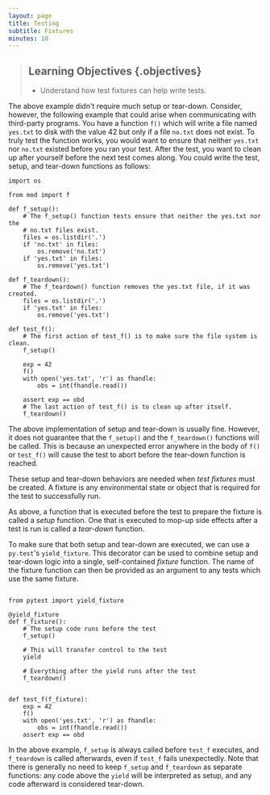 ```yaml
---
layout: page
title: Testing
subtitle: Fixtures
minutes: 10
---
```

> ## Learning Objectives {.objectives}
>
> -   Understand how test fixtures can help write tests.

The above example didn't require much setup or tear-down. Consider, however, the
following example that could arise when communicating with third-party programs.
You have a function `f()` which will write a file named `yes.txt` to disk with
the value 42 but only if a file `no.txt` does not exist. To truly test the
function works, you would want to ensure that neither `yes.txt` nor `no.txt`
existed before you ran your test. After the test, you want to clean up after
yourself before the next test comes along.  You could write the test, setup,
and tear-down functions as follows:

~~~ {.python}
import os

from mod import f

def f_setup():
    # The f_setup() function tests ensure that neither the yes.txt nor the
    # no.txt files exist.
    files = os.listdir('.')
    if 'no.txt' in files:
        os.remove('no.txt')
    if 'yes.txt' in files:
        os.remove('yes.txt')

def f_teardown():
    # The f_teardown() function removes the yes.txt file, if it was created.
    files = os.listdir('.')
    if 'yes.txt' in files:
        os.remove('yes.txt')

def test_f():
    # The first action of test_f() is to make sure the file system is clean.
    f_setup()

    exp = 42
    f()
    with open('yes.txt', 'r') as fhandle:
        obs = int(fhandle.read())

    assert exp == obd
    # The last action of test_f() is to clean up after itself.
    f_teardown()
~~~

The above implementation of setup and tear-down is usually fine.
However, it does
not guarantee that the
`f_setup()` and the `f_teardown()` functions will be called. This is because an
unexpected error anywhere in the body of `f()` or `test_f()` will cause the
test to abort before the tear-down function is reached.

These setup and tear-down behaviors are needed when _test fixtures_ must be
created.  A fixture is any environmental state or object that is required for the test to successfully run.

As above, a function that is executed before the test to prepare the fixture
is called a _setup_ function. One that is executed to mop-up side effects
after a test is run is called a _tear-down_ function.


To make sure that both setup and tear-down are executed, we can use a `py.test`'s `yield_fixture`.
This decorator can be used to combine setup and tear-down logic into a single, self-contained _fixture_ function.
The name of the fixture function can then be provided as an argument to any tests which use the same fixture.


~~~ {.python}

from pytest import yield_fixture

@yield_fixture
def f_fixture():
    # The setup code runs before the test
    f_setup()

    # This will transfer control to the test
    yield

    # Everything after the yield runs after the test
    f_teardown()


def test_f(f_fixture):
    exp = 42
    f()
    with open('yes.txt', 'r') as fhandle:
        obs = int(fhandle.read())
    assert exp == obd
~~~

In the above example, `f_setup` is always called before `test_f` executes, and `f_teardown` is called afterwards,
even if `test_f` fails unexpectedly.  Note that there is generally no need to keep `f_setup` and `f_teardown` as
separate functions: any code above the `yield` will be interpreted as setup, and any code afterward is considered
tear-down.
